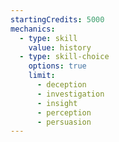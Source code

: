 ```yaml
---
startingCredits: 5000
mechanics:
  - type: skill
    value: history
  - type: skill-choice
    options: true
    limit:
      - deception
      - investigation
      - insight
      - perception
      - persuasion
---
```

